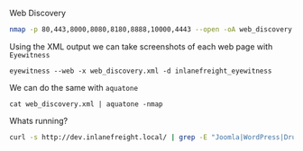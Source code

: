 
Web Discovery
```bash
nmap -p 80,443,8000,8080,8180,8888,10000,4443 --open -oA web_discovery -iL scope_list
```
Using the XML output we can take screenshots of each web page with `Eyewitness`
```shell
eyewitness --web -x web_discovery.xml -d inlanefreight_eyewitness
```
We can do the same with `aquatone` 
```shell
cat web_discovery.xml | aquatone -nmap
```
Whats running?
```bash
curl -s http://dev.inlanefreight.local/ | grep -E "Joomla|WordPress|Drupal"
```